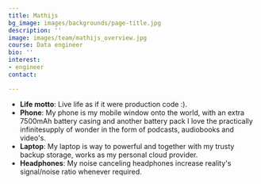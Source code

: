 ```yaml
---
title: Mathijs
bg_image: images/backgrounds/page-title.jpg
description: ''
image: images/team/mathijs_overview.jpg
course: Data engineer
bio: ''
interest:
- engineer
contact: 

---
```

* **Life motto**: Live life as if it were production code :).
* **Phone**: My phone is my mobile window onto the world, with an extra 7500mAh battery casing and another battery pack I love the practically infinitesupply of wonder in the form of podcasts, audiobooks and video's.
* **Laptop**: My laptop is way to powerful and together with my trusty backup storage, works as my personal cloud provider.
* **Headphones**: My noise canceling headphones increase reality's signal/noise ratio whenever required.